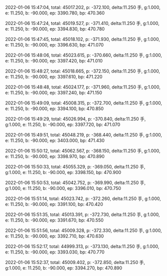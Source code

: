 2022-01-06 15:47:04, total: 45017.202, p: -372.100, delta:11.250 手, g:1.000, e: 11.250, b: -90.000, ep: 3390.780, bp: 470.360

2022-01-06 15:47:24, total: 45019.527, p: -371.410, delta:11.250 手, g:1.000, e: 11.250, b: -90.000, ep: 3394.830, bp: 470.780

2022-01-06 15:47:45, total: 45018.102, p: -371.930, delta:11.250 手, g:1.000, e: 11.250, b: -90.000, ep: 3396.630, bp: 471.070

2022-01-06 15:48:06, total: 45023.615, p: -370.660, delta:11.250 手, g:1.000, e: 11.250, b: -90.000, ep: 3397.420, bp: 471.010

2022-01-06 15:48:27, total: 45018.665, p: -372.150, delta:11.250 手, g:1.000, e: 11.250, b: -90.000, ep: 3397.610, bp: 471.220

2022-01-06 15:48:48, total: 45024.177, p: -371.960, delta:11.250 手, g:1.000, e: 11.250, b: -90.000, ep: 3397.240, bp: 471.150

2022-01-06 15:49:09, total: 45008.315, p: -372.700, delta:11.250 手, g:1.000, e: 11.250, b: -90.000, ep: 3394.100, bp: 470.850

2022-01-06 15:49:29, total: 45026.994, p: -370.840, delta:11.250 手, g:1.000, e: 11.250, b: -90.000, ep: 3397.720, bp: 471.070

2022-01-06 15:49:51, total: 45048.219, p: -368.440, delta:11.250 手, g:1.000, e: 11.250, b: -90.000, ep: 3403.000, bp: 471.430

2022-01-06 15:50:12, total: 45062.567, p: -368.150, delta:11.250 手, g:1.000, e: 11.250, b: -90.000, ep: 3398.970, bp: 470.890

2022-01-06 15:50:33, total: 45055.329, p: -369.050, delta:11.250 手, g:1.000, e: 11.250, b: -90.000, ep: 3398.150, bp: 470.900

2022-01-06 15:50:53, total: 45042.752, p: -369.990, delta:11.250 手, g:1.000, e: 11.250, b: -90.000, ep: 3396.010, bp: 470.750

2022-01-06 15:51:14, total: 45023.742, p: -372.260, delta:11.250 手, g:1.000, e: 11.250, b: -90.000, ep: 3391.100, bp: 470.420

2022-01-06 15:51:35, total: 45013.391, p: -372.730, delta:11.250 手, g:1.000, e: 11.250, b: -90.000, ep: 3391.670, bp: 470.550

2022-01-06 15:51:56, total: 45009.328, p: -372.330, delta:11.250 手, g:1.000, e: 11.250, b: -90.000, ep: 3392.710, bp: 470.630

2022-01-06 15:52:17, total: 44999.313, p: -373.130, delta:11.250 手, g:1.000, e: 11.250, b: -90.000, ep: 3393.030, bp: 470.770

2022-01-06 15:52:37, total: 45009.402, p: -372.850, delta:11.250 手, g:1.000, e: 11.250, b: -90.000, ep: 3394.270, bp: 470.890